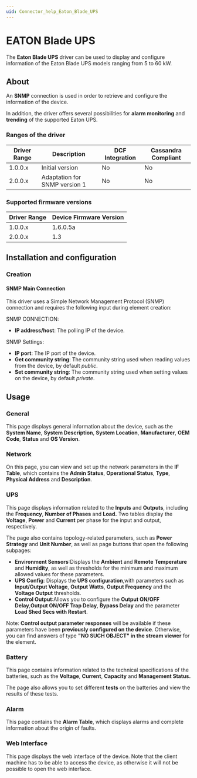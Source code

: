 ```yaml
---
uid: Connector_help_Eaton_Blade_UPS
---
```


# EATON Blade UPS

The **Eaton Blade UPS** driver can be used to display and configure information of the Eaton Blade UPS models ranging from 5 to 60 kW.

## About

An **SNMP** connection is used in order to retrieve and configure the information of the device.

In addition, the driver offers several possibilities for **alarm monitoring** and **trending** of the supported Eaton UPS.

### Ranges of the driver

| **Driver Range** | **Description**               | **DCF Integration** | **Cassandra Compliant** |
|------------------|-------------------------------|---------------------|-------------------------|
| 1.0.0.x          | Initial version               | No                  | No                      |
| 2.0.0.x          | Adaptation for SNMP version 1 | No                  | No                      |

### Supported firmware versions

| **Driver Range** | **Device Firmware Version** |
|------------------|-----------------------------|
| 1.0.0.x          | 1.6.0.5a                    |
| 2.0.0.x          | 1.3                         |

## Installation and configuration

### Creation

#### SNMP Main Connection

This driver uses a Simple Network Management Protocol (SNMP) connection and requires the following input during element creation:

SNMP CONNECTION:

- **IP address/host**: The polling IP of the device.

SNMP Settings:

- **IP port**: The IP port of the device.
- **Get community string**: The community string used when reading values from the device, by default *public*.
- **Set community string**: The community string used when setting values on the device, by default *private*.

## Usage

### General

This page displays general information about the device, such as the **System Name**, **System Description**, **System Location**, **Manufacturer**, **OEM Code**, **Status** and **OS Version**.

### Network

On this page, you can view and set up the network parameters in the **IF Table**, which contains the **Admin Status**, **Operational Status**, **Type**, **Physical Address** and **Description**.

### UPS

This page displays information related to the **Inputs** and **Outputs**, including the **Frequency**, **Number of Phases** and **Load.** Two tables display the **Voltage**, **Power** and **Current** per phase for the input and output, respectively.

The page also contains topology-related parameters, such as **Power Strategy** and **Unit Number**, as well as page buttons that open the following subpages:

- **Environment Sensors**:Displays the **Ambient** and **Remote** **Temperature** and **Humidity**, as well as thresholds for the minimum and maximum allowed values for these parameters.
- **UPS Config**: Displays the **UPS configuration**,with parameters such as **Input/Output Voltage**, **Output Watts**, **Output Frequency** and the **Voltage Output** thresholds.
- **Control Output**:Allows you to configure the **Output ON/OFF Delay**,**Output ON/OFF Trap Delay**, **Bypass Delay** and the parameter **Load Shed Secs with Restart**.

Note: **Control output parameter responses** will be available if these parameters have been **previously configured on the device**. Otherwise, you can find answers of type **"NO SUCH OBJECT" in the stream viewer** for the element.

### Battery

This page contains information related to the technical specifications of the batteries, such as the **Voltage**, **Current**, **Capacity** and **Management Status.**

The page also allows you to set different **tests** on the batteries and view the results of these tests.

### Alarm

This page contains the **Alarm Table**, which displays alarms and complete information about the origin of faults.

### Web Interface

This page displays the web interface of the device. Note that the client machine has to be able to access the device, as otherwise it will not be possible to open the web interface.
